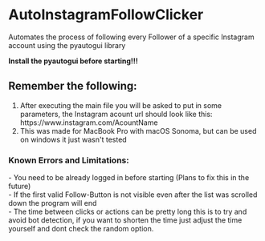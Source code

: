 # AutoInstagramFollowClicker
Automates the process of following every Follower of a specific Instagram account using the pyautogui library

<strong>Install the pyautogui before starting!!!</strong>

<h2>Remember the following:</h2>
<ol>
<li>After executing the main file you will be asked to put in some parameters, the Instagram acount url should look like this: https://www.instagram.com/AcountName </li>
<li>This was made for MacBook Pro with macOS Sonoma, but can be used on windows it just wasn't tested</li>
</ol>
<h3>Known Errors and Limitations:</h3>
- You need to be already logged in before starting (Plans to fix this in the future)<br>
- If the first valid Follow-Button is not visible even after the list was scrolled down the program will end<br>
- The time between clicks or actions can be pretty long this is to try and avoid bot detection, if you want to shorten the time just adjust the time yourself and dont check the random option.
